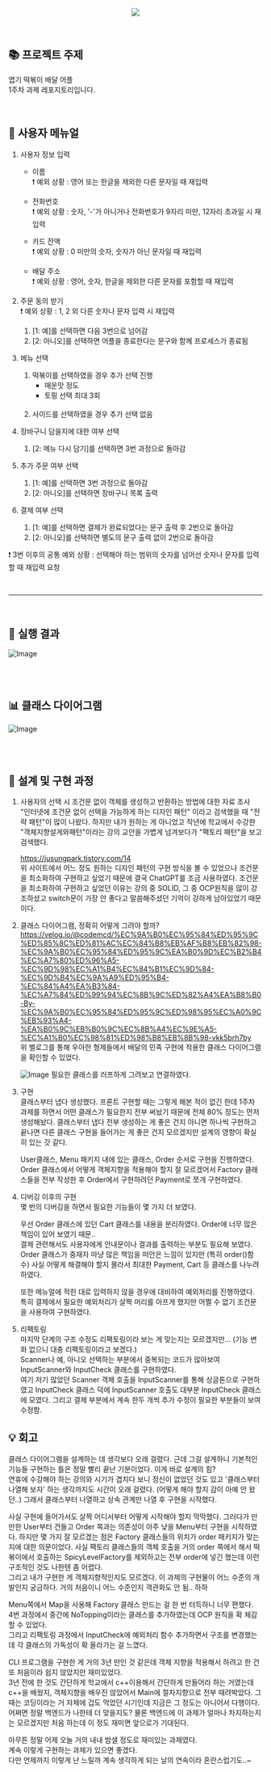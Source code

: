 <p align="center">
  <img src="https://capsule-render.vercel.app/api?type=cylinder&color=0:be2727,100:502a2a&text=엽기떡볶이&section=header&fontAlignY=48&fontSize=60&height=150&animation=blinking&desc=불닭발%20동대문%20엽기%20떡볶이&descAlignY=76&fontColor=f7cdcd" />
</p>
<br>

## 📚 프로젝트 주제
엽기 떡볶이 배달 어플<br>
1주차 과제 레포지토리입니다.

<br>

## 📜 사용자 메뉴얼
1. 사용자 정보 입력
   - 이름<br>
     ❗️ 예외 상황 : 영어 또는 한글을 제외한 다른 문자일 때 재입력
   
   - 전화번호<br>
     ❗️ 예외 상황 : 숫자, '-'가 아니거나 전화번호가 9자리 미만, 12자리 초과일 시 재입력
   - 카드 잔액<br>
     ❗️ 예외 상황 : 0 미만의 숫자, 숫자가 아닌 문자일 때 재입력
   - 배달 주소<br>
     ❗️ 예외 상황 : 영어, 숫자, 한글을 제외한 다른 문자를 포함할 때 재입력

2. 주문 동의 받기<br>
   ❗️ 예외 상황 : 1, 2 외 다른 숫자나 문자 입력 시 재입력
   1. [1: 예]를 선택하면 다음 3번으로 넘어감
   2. [2: 아니오]를 선택하면 어플을 종료한다는 문구와 함께 프로세스가 종료됨

3. 메뉴 선택
   1. 떡볶이를 선택하였을 경우 추가 선택 진행
      - 매운맛 정도
      - 토핑 선택 최대 3회<br><br>
   2. 사이드를 선택하였을 경우 추가 선택 없음<br>

4. 장바구니 담을지에 대한 여부 선택<br>
   1. [2: 메뉴 다시 담기]를 선택하면 3번 과정으로 돌아감

5. 추가 주문 여부 선택<br>
   1. [1: 예]를 선택하면 3번 과정으로 돌아감
   2. [2: 아니오]를 선택하면 장바구니 목록 출력
  
6. 결제 여부 선택<br>
   1. [1: 예]를 선택하면 결제가 완료되었다는 문구 출력 후 2번으로 돌아감
   2. [2: 아니오]를 선택하면 별도의 문구 출력 없이 2번으로 돌아감
   
❗️ 3번 이후의 공통 예외 상황 : 선택해야 하는 범위의 숫자를 넘어선 숫자나 문자를 입력할 때 재입력 요청

<br>

--- 

<br>

## 👀 실행 결과
![Image](https://github.com/user-attachments/assets/516f4646-b16c-4045-82ce-2b5e614ec2fe)

<br><br>

## 📊 클래스 다이어그램
![Image](https://github.com/user-attachments/assets/cc464b33-2ca8-4967-adce-ccd007d843f9)

<br><br>

## 🤔 설계 및 구현 과정
1. 사용자의 선택 시 조건문 없이 객체를 생성하고 반환하는 방법에 대한 자료 조사<br>
   "인터넷에 조건문 없이 선택을 가능하게 하는 디자인 패턴" 이라고 검색했을 때 "전략 패턴"이 많이 나왔다. 하지만 내가 원하는 게 아니었고 작년에 학교에서 수강한 "객체지향설게와패턴"이라는 강의 교안을 가볍게 넘겨보다가 "팩토리 패턴"을 보고 검색했다.

   https://jusungpark.tistory.com/14<br>
   위 사이트에서 어느 정도 원하는 디자인 패턴의 구현 방식을 볼 수 있었으나 조건문을 최소화하여 구현하고 싶었기 때문에 결국 ChatGPT를 조금 사용하였다.
   조건문을 최소화하여 구현하고 싶었던 이유는 강의 중 SOLID, 그 중 OCP원칙을 많이 강조하셨고 switch문이 가장 안 좋다고 말씀해주셨던 기억이 강하게 남아있었기 때문이다.

2. 클래스 다이어그램, 정확히 어떻게 그려야 할까?<br>
   https://velog.io/@codemcd/%EC%9A%B0%EC%95%84%ED%95%9C%ED%85%8C%ED%81%AC%EC%84%B8%EB%AF%B8%EB%82%98-%EC%9A%B0%EC%95%84%ED%95%9C%EA%B0%9D%EC%B2%B4%EC%A7%80%ED%96%A5-%EC%9D%98%EC%A1%B4%EC%84%B1%EC%9D%84-%EC%9D%B4%EC%9A%A9%ED%95%B4-%EC%84%A4%EA%B3%84-%EC%A7%84%ED%99%94%EC%8B%9C%ED%82%A4%EA%B8%B0-By-%EC%9A%B0%EC%95%84%ED%95%9C%ED%98%95%EC%A0%9C%EB%93%A4-%EA%B0%9C%EB%B0%9C%EC%8B%A4%EC%9E%A5-%EC%A1%B0%EC%98%81%ED%98%B8%EB%8B%98-vkk5brh7by<br>
   위 벨로그를 통해 우아한 형제들에서 배달의 민족 구현에 적용한 클래스 다이어그램을 확인할 수 있었다.

   ![Image](https://github.com/user-attachments/assets/dc3b1c88-307a-4253-a18f-94cce53dc8b1)
   필요한 클래스를 러프하게 그려보고 연결하였다.
   
3. 구현<br>
   클래스부터 냅다 생성했다. 프론트 구현할 때는 그렇게 해본 적이 없긴 한데 1주차 과제를 하면서 어떤 클래스가 필요한지 전부 써놨기 때문에 전체 80% 정도는 먼저 생성해놨다.
   클래스부터 냅다 전부 생성하는 게 좋은 건지 아니면 하나씩 구현하고 끝나면 다른 클래스 구현을 들어가는 게 좋은 건지 모르겠지만 설계의 영향이 확실히 있는 갓 같다.

   User클래스, Menu 패키지 내에 있는 클래스, Order 순서로 구현을 진행하였다.
   Order 클래스에서 어떻게 객체지향을 적용해야 할지 잘 모르겠어서 Factory 클래스들을 전부 작성한 후 Order에서 구현하려던 Payment로 쪼개 구현하였다.

4. 디버깅 이후의 구현<br>
   몇 번의 디버깅을 하면서 필요한 기능들이 몇 가지 더 보였다.

   우선 Order 클래스에 있던 Cart 클래스를 내용을 분리하였다. Order에 너무 많은 책임이 있어 보였기 때문..<br>
   결제 관련해서도 사용자에게 안내문이나 결과를 출력하는 부분도 필요해 보였다.<br>
   Order 클래스가 중재자 마냥 많은 책임을 떠안은 느낌이 있지만 (특히 order()함수) 사실 어떻게 해결해야 할지 몰라서 최대한 Payment, Cart 등 클래스를 나누려 하였다.

   또한 메뉴얼에 적힌 대로 입력하지 않을 경우애 대비하여 예외처리를 진행하였다.
   특히 결제에서 필요한 예외처리가 살짝 머리를 아프게 했지만 어쩔 수 없기 조건문을 사용하여 구현하였다.

6. 리팩토링<br>
   마지막 단계의 구조 수정도 리팩토링이라 보는 게 맞는지는 모르겠지만... (기능 변화 없으니 대충 리팩토링이라고 보겠다.)<br>
   Scanner나 예, 아니오 선택하는 부분에서 중복되는 코드가 많아보여 InputScanner와 InputCheck 클래스를 구현하였다.<br>
   여기 저기 많았던 Scanner 객체 호출을 InputScanner를 통해 싱글톤으로 구현하였고
   InputCheck 클래스 덕에 InputScanner 호출도 대부분 InputCheck 클래스에 모였다.
   그리고 결제 부분에서 계속 한두 개씩 추가 수정이 필요한 부분들이 보여 수정함.


## 💡 회고
클래스 다이어그램을 설계하는 데 생각보다 오래 걸렸다. 근데 그걸 설계하니 기본적인 기능들 구현하는 틀은 정말 빨리 끝난 기분이었다. 이게 바로 설계의 힘?<br>
연휴에 수강해야 하는 강의와 시기가 겹치다 보니 정신이 없었던 것도 있고 '클래스부터 나열해 보자' 하는 생각까지도 시간이 오래 걸렸다. (어떻게 해야 할지 감이 아예 안 왔던..)
그래서 클래스부터 나열하고 상속 관계만 나열 후 구현을 시작했다. 

사실 구현에 들어가서도 살짝 어디서부터 어떻게 시작해야 할지 막막했다. 그러다가 만만한 User부터 건들고 Order 쪽과는 의존성이 아주 낮을 Menu부터 구현을 시작하였다.
하지만 몇 가지 잘 모르겠는 점은 Factory 클래스들의 위치가 order 패키지가 맞는지에 대한 의문이었다. 사실 팩토리 클래스들의 객체 호출을 거의 order 쪽에서 해서 떡볶이에서 호출하는 SpicyLevelFactory를 제외하고는 전부 order에 넣긴 했는데 이런 구조적인 것도 나한텐 좀 어렵다.<br>
그리고 내가 구현한 게 객체지향적인지도 모르겠다. 이 과제의 구현물이 어느 수준의 개발인지 궁금하다. 거의 처음이니 어느 수준인지 객관화도 안 됨.. 하하

Menu쪽에서 Map을 사용해 Factory 클래스 만드는 걸 한 번 터득하니 너무 편했다.<br>
4번 과정에서 중간에 NoTopping이라는 클래스를 추가하였는데 OCP 원칙을 확 체감할 수 있었다.<br>
그리고 리팩토링 과정에서 InputCheck에 예외처리 함수 추가하면서 구조를 변경했는데 각 클래스의 가독성이 확 올라가는 걸 느꼈다.

CLI 프로그램을 구현한 게 거의 3년 만인 것 같은데 객체 지향을 적용해서 하려고 한 건 또 처음이라 쉽지 않았지만 재미있었다.<br>
3년 전에 한 것도 간단하게 학교에서 c++이용해서 간단하게 만들어라 하는 거였는데 c++을 배웠지, 객체지향을 배우진 않았어서 Main에 절차지향으로 전부 때려박았다.
그때는 코딩이라는 거 자체에 겁도 먹었던 시기인데 지금은 그 정도는 아니어서 다행이다.
어쩌면 정말 백엔드가 나한테 더 맞을지도? 물론 백엔드에 이 과제가 얼마나 차지하는지는 모르겠지만 처음 하는데 이 정도 재미면 앞으로가 기대된다.

아무튼 정말 어제 오늘 거의 내내 밤샐 정도로 재미있는 과제였다.<br>
계속 이렇게 구현하는 과제가 있으면 좋겠다.<br>
다만 언제까지 이렇게 난 느릴까 계속 생각하게 되는 날의 연속이라 혼란스럽기도..~
